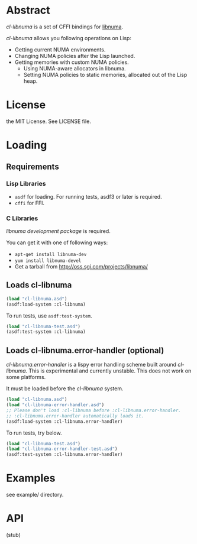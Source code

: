 # Abstract

*cl-libnuma* is a set of CFFI bindings for [libnuma](http://oss.sgi.com/projects/libnuma/).

*cl-libnuma* allows you following operations on Lisp:

- Getting current NUMA environments.
- Changing NUMA policies after the Lisp launched.
- Getting memories with custom NUMA policies.
  - Using NUMA-aware allocators in libnuma.
  - Setting NUMA policies to static memories, allocated out of the Lisp heap.


# License

the MIT License. See LICENSE file.


# Loading

## Requirements 

### Lisp Libraries

- `asdf` for loading. For running tests, asdf3 or later is required.
- `cffi` for FFI.

### C Libraries

*libnuma development package* is required.

You can get it with one of following ways:

- `apt-get install libnuma-dev`
- `yum install libnuma-devel`
- Get a tarball from http://oss.sgi.com/projects/libnuma/

## Loads cl-libnuma

```lisp
(load "cl-libnuma.asd")
(asdf:load-system :cl-libnuma)
```

To run tests, use `asdf:test-system`.

```lisp
(load "cl-libnuma-test.asd")
(asdf:test-system :cl-libnuma)
```

## Loads cl-libnuma.error-handler (optional)

*cl-libnuma.error-handler* is a lispy error handling scheme built
around *cl-libnuma*.  This is experimental and currently
unstable. This does not work on some platforms.

It must be loaded before the *cl-libnuma* system.

```lisp
(load "cl-libnuma.asd")
(load "cl-libnuma-error-handler.asd")
;; Please don't load :cl-libnuma before :cl-libnuma.error-handler. 
;; :cl-libnuma.error-handler automatically loads it.
(asdf:load-system :cl-libnuma.error-handler)
```

To run tests, try below.

```lisp
(load "cl-libnuma-test.asd")
(load "cl-libnuma-error-handler-test.asd")
(asdf:test-system :cl-libnuma.error-handler)
```


# Examples

see example/ directory.


# API

(stub)


